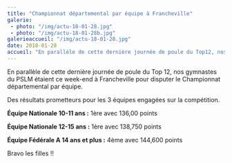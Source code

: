 ```yaml
---
title: "Championnat départemental par équipe à Francheville"
galerie:
 - photo: "/img/actu-18-01-28.jpg"
 - photo: "/img/actu-18-01-28b.jpg"
galerieaccueil: "/img/actu-18-01-28.jpg"
date: 2018-01-28
accueil: "En parallèle de cette dernière journée de poule du Top12, nos gymnastes du PSLM étaient ce week-end à Francheville pour disputer le championnat"
---
```

En parallèle de cette dernière journée de poule du Top 12, nos gymnastes du PSLM étaient ce week-end à Francheville pour disputer le Championnat départemental par équipe.  

Des résultats prometteurs pour les 3 équipes engagées sur la compétition.  

**Équipe Nationale 10-11 ans :** 1ère avec 136,00 points  

**Équipe Nationale 12-15 ans :** 1ère avec 138,750 points  

**Équipe Fédérale A 14 ans et plus :** 4ème avec 144,600 points  

Bravo les filles !!  
